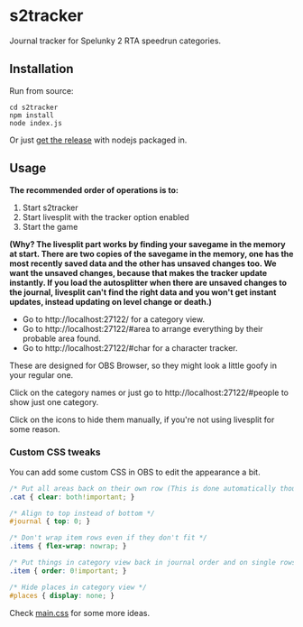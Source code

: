 # s2tracker
Journal tracker for Spelunky 2 RTA speedrun categories.

## Installation
Run from source:
```
cd s2tracker
npm install
node index.js
```
Or just [get the release](https://github.com/Dregu/s2tracker/releases/latest) with nodejs packaged in.

## Usage
**The recommended order of operations is to:**

1. Start s2tracker
2. Start livesplit with the tracker option enabled
3. Start the game

**(Why? The livesplit part works by finding your savegame in the memory at start. There are two copies of the savegame in the memory, one has the most recently saved data and the other has unsaved changes too. We want the unsaved changes, because that makes the tracker update instantly. If you load the autosplitter when there are unsaved changes to the journal, livesplit can't find the right data and you won't get instant updates, instead updating on level change or death.)**

- Go to http://localhost:27122/ for a category view.
- Go to http://localhost:27122/#area to arrange everything by their probable area found.
- Go to http://localhost:27122/#char for a character tracker.

These are designed for OBS Browser, so they might look a little goofy in your regular one.

Click on the category names or just go to http://localhost:27122/#people to show just one category.

Click on the icons to hide them manually, if you're not using livesplit for some reason.

### Custom CSS tweaks
You can add some custom CSS in OBS to edit the appearance a bit.
```css
/* Put all areas back on their own row (This is done automatically though when width < 800px) */
.cat { clear: both!important; }

/* Align to top instead of bottom */
#journal { top: 0; }

/* Don't wrap item rows even if they don't fit */
.items { flex-wrap: nowrap; }

/* Put things in category view back in journal order and on single rows */
.item { order: 0!important; }

/* Hide places in category view */
#places { display: none; }
```
Check [main.css](https://github.com/Dregu/s2tracker/blob/master/static/main.css) for some more ideas.
